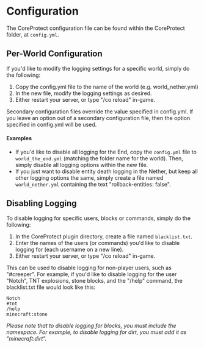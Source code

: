 # Configuration

The CoreProtect configuration file can be found within the CoreProtect folder, at `config.yml`.

## Per-World Configuration

If you'd like to modify the logging settings for a specific world, simply do the following:

1. Copy the config.yml file to the name of the world (e.g. world_nether.yml)
2. In the new file, modify the logging settings as desired.
3. Either restart your server, or type "/co reload" in-game.

Secondary configuration files override the value specified in config.yml. If you leave an option out of a secondary configuration file, then the option specified in config.yml will be used.

#### Examples
* If you'd like to disable all logging for the End, copy the `config.yml` file to `world_the_end.yml` (matching the folder name for the world). Then, simply disable all logging options within the new file.
* If you just want to disable entity death logging in the Nether, but keep all other logging options the same, simply create a file named `world_nether.yml` containing the text "rollback-entities: false".

## Disabling Logging

To disable logging for specific users, blocks or commands, simply do the following:

1. In the CoreProtect plugin directory, create a file named `blacklist.txt`.
2. Enter the names of the users (or commands) you'd like to disable logging for (each username on a new line).
3. Either restart your server, or type "/co reload" in-game.

This can be used to disable logging for non-player users, such as "#creeper". For example, if you'd like to disable logging for the user "Notch", TNT explosions, stone blocks, and the "/help" command, the blacklist.txt file would look like this:
```text
Notch
#tnt
/help
minecraft:stone
```

*Please note that to disable logging for blocks, you must include the namespace. For example, to disable logging for dirt, you must add it as "minecraft:dirt".*